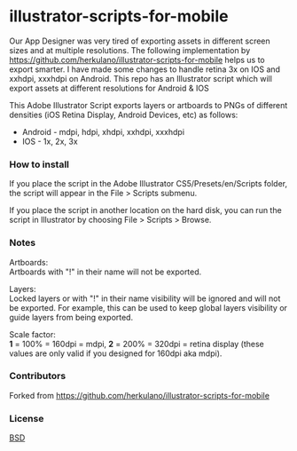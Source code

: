 # illustrator-scripts-for-mobile
Our App Designer was very tired of exporting assets in different screen sizes and at multiple resolutions. The following implementation by https://github.com/herkulano/illustrator-scripts-for-mobile helps us to export smarter. I have made some changes to handle retina 3x on IOS and xxhdpi, xxxhdpi on Android. This repo has an Illustrator script which will export assets at different resolutions for Android &amp; IOS

This Adobe Illustrator Script exports layers or artboards to PNGs of different densities (iOS Retina Display, Android Devices, etc) as follows:
* Android - mdpi, hdpi, xhdpi, xxhdpi, xxxhdpi
* IOS - 1x, 2x, 3x


### How to install

If you place the script in the Adobe Illustrator CS5/Presets/en/Scripts folder, the script will appear in the File > Scripts submenu.

If you place the script in another location on the hard disk, you can run the script in Illustrator by choosing File > Scripts > Browse.

### Notes

Artboards:  
Artboards with "!" in their name will not be exported.

Layers:  
Locked layers or with "!" in their name visibility will be ignored and will not be exported.
For example, this can be used to keep global layers visibility or guide layers from being exported.

Scale factor:  
**1** = 100% = 160dpi = mdpi, **2** = 200% = 320dpi = retina display (these values are only valid if you designed for 160dpi aka mdpi).


### Contributors
Forked from https://github.com/herkulano/illustrator-scripts-for-mobile 

### License

[BSD](https://github.com/herkulano/illustrator-scripts-for-mobile/blob/master/LICENSE)
